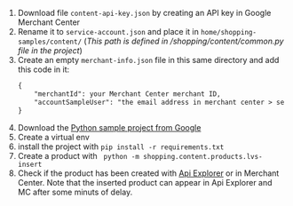 1. Download file `content-api-key.json` by creating an API key in Google Merchant Center
2. Rename it to `service-account.json` and place it in `home/shopping-samples/content/` (*This path is defined in /shopping/content/common.py file in the project*)
3. Create an empty `merchant-info.json` file in this same directory and add this code in it:
    ```xml
    {
        "merchantId": your Merchant Center merchant ID,
        "accountSampleUser": "the email address in merchant center > settings > Content API > Authentication (in the user column)"
    }
    ```
4. Download the [Python sample project from Google](https://github.com/googleads/googleads-shopping-samples/tree/main/python)
5. Create a virtual env
6. install the project with `pip install -r requirements.txt`
7. Create a product with ` python -m shopping.content.products.lvs-insert`
8. Check if the product has been created with [Api Explorer](https://developers.google.com/shopping-content/reference/rest/v2.1/products/list?apix=true) or in Merchant Center. Note that the inserted product can appear in Api Explorer and MC after some minuts of delay.

